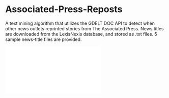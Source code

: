 # Associated-Press-Reposts
A text mining algorithm that utilizes the GDELT DOC API to detect when other news outlets reprinted stories from The Associated Press. News titles are downloaded from the LexisNexis database, and stored as .txt files. 5 sample news-title files are provided. 

![Frequency Plot](frequency_plot.pdf)
